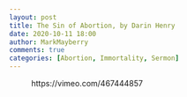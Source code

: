 ```yaml
---
layout: post
title: The Sin of Abortion, by Darin Henry
date: 2020-10-11 18:00
author: MarkMayberry
comments: true
categories: [Abortion, Immortality, Sermon]
---
```

<!-- wp:core-embed/vimeo {"url":"https://vimeo.com/467444857","type":"video","providerNameSlug":"vimeo","className":"wp-embed-aspect-4-3 wp-has-aspect-ratio"} -->
<figure class="wp-block-embed-vimeo wp-block-embed is-type-video is-provider-vimeo wp-embed-aspect-4-3 wp-has-aspect-ratio"><div class="wp-block-embed__wrapper">
https://vimeo.com/467444857
</div></figure>
<!-- /wp:core-embed/vimeo -->
